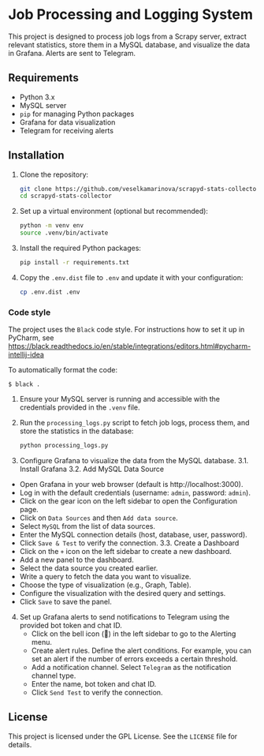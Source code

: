 # Job Processing and Logging System

This project is designed to process job logs from a Scrapy server, extract relevant statistics, store them in a MySQL database, and visualize the data in Grafana. Alerts are sent to Telegram.


## Requirements

- Python 3.x
- MySQL server
- `pip` for managing Python packages
- Grafana for data visualization
- Telegram for receiving alerts

## Installation

1. Clone the repository:
    ```sh
    git clone https://github.com/veselkamarinova/scrapyd-stats-collector.git
    cd scrapyd-stats-collector
    ```
2. Set up a virtual environment (optional but recommended):
    ```sh
    python -m venv env
    source .venv/bin/activate  
    ```

3. Install the required Python packages:
    ```sh
    pip install -r requirements.txt
    ```

4. Copy the `.env.dist` file to `.env` and update it with your configuration:
    ```sh
    cp .env.dist .env
    ```



### Code style

The project uses the `Black` code style. For instructions how to set it up in
PyCharm, see https://black.readthedocs.io/en/stable/integrations/editors.html#pycharm-intellij-idea

To automatically format the code:

```shell
$ black .
```

1. Ensure your MySQL server is running and accessible with the credentials provided in the `.venv` file.

2. Run the `processing_logs.py` script to fetch job logs, process them, and store the statistics in the database:
    ```sh
    python processing_logs.py
    ```

3. Configure Grafana to visualize the data from the MySQL database.
 3.1. Install Grafana
 3.2. Add MySQL Data Source
  - Open Grafana in your web browser (default is http://localhost:3000).
  - Log in with the default credentials (username: `admin`, password: `admin`).
  - Click on the gear icon on the left sidebar to open the Configuration page.
  - Click on `Data Sources` and then `Add data source`.
  - Select `MySQL` from the list of data sources.
  - Enter the MySQL connection details (host, database, user, password).
  - Click `Save & Test` to verify the connection.
 3.3. Create a Dashboard
  - Click on the `+` icon on the left sidebar to create a new dashboard.
  - Add a new panel to the dashboard.
  - Select the data source you created earlier.
  - Write a query to fetch the data you want to visualize.
  - Choose the type of visualization (e.g., Graph, Table).
  - Configure the visualization with the desired query and settings.
  - Click `Save` to save the panel.

4. Set up Grafana alerts to send notifications to Telegram using the provided bot token and chat ID.
    - Click on the bell icon (🔔) in the left sidebar to go to the Alerting menu.
    - Create alert rules. Define the alert conditions. For example, you can set an alert if the number of errors exceeds a certain threshold.
    - Add a notification channel. Select `Telegram` as the notification channel type.
    - Enter the name, bot token and chat ID.
    - Click `Send Test` to verify the connection.

## License

This project is licensed under the GPL License. See the `LICENSE` file for details.